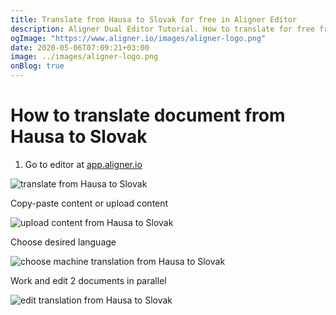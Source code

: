 ```yaml
---
title: Translate from Hausa to Slovak for free in Aligner Editor
description: Aligner Dual Editor Tutorial. How to translate for free from Hausa to Slovak. Aligner is multilingual document management platform. 
ogImage: "https://www.aligner.io/images/aligner-logo.png"
date: 2020-05-06T07:09:21+03:00
image: ../images/aligner-logo.png
onBlog: true
---
```


# How to translate document from Hausa to Slovak

1. Go to editor at [app.aligner.io](https://app.aligner.io "Aligner App web page")

![translate from Hausa to Slovak](../aligner-blank-editor.png "translate from Hausa to Slovak")

Copy-paste content or upload content

![upload content from Hausa to Slovak](../aligner-uploaded-document.png "upload content from Hausa to Slovak")

Choose desired language

![choose machine translation from Hausa to Slovak](../aligner-language-dropdown.png "choose machine translation from Hausa to Slovak")

Work and edit 2 documents in parallel

![edit translation from Hausa to Slovak](../aligner-double-sitded-editor.png "edit translation from Hausa to Slovak")

